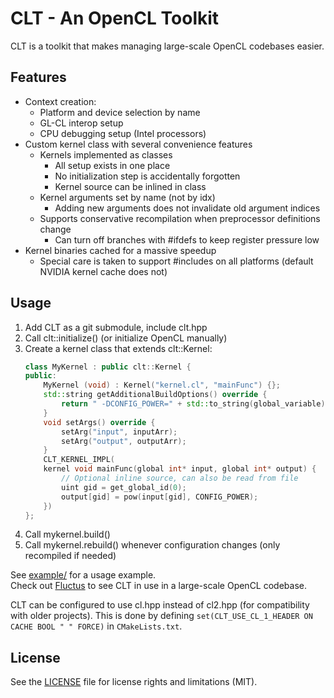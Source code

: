 CLT - An OpenCL Toolkit
====================

CLT is a toolkit that makes managing large-scale OpenCL codebases easier.

## Features
- Context creation:
    - Platform and device selection by name
    - GL-CL interop setup
    - CPU debugging setup (Intel processors)
- Custom kernel class with several convenience features
    - Kernels implemented as classes
        - All setup exists in one place
        - No initialization step is accidentally forgotten
        - Kernel source can be inlined in class
    - Kernel arguments set by name (not by idx)
        - Adding new arguments does not invalidate old argument indices
    - Supports conservative recompilation when preprocessor definitions change
        - Can turn off branches with #ifdefs to keep register pressure low
- Kernel binaries cached for a massive speedup
    - Special care is taken to support #includes on all platforms (default NVIDIA kernel cache does not)


## Usage

1. Add CLT as a git submodule, include clt.hpp
2. Call clt::initialize() (or initialize OpenCL manually)
3. Create a kernel class that extends clt::Kernel:
    ```c++
    class MyKernel : public clt::Kernel {
    public:
        MyKernel (void) : Kernel("kernel.cl", "mainFunc") {};
        std::string getAdditionalBuildOptions() override {
            return " -DCONFIG_POWER=" + std::to_string(global_variable);
        }
        void setArgs() override {
            setArg("input", inputArr);
            setArg("output", outputArr);
        }
        CLT_KERNEL_IMPL(
        kernel void mainFunc(global int* input, global int* output) {
            // Optional inline source, can also be read from file
            uint gid = get_global_id(0);
            output[gid] = pow(input[gid], CONFIG_POWER);
        })
    };
    ```
4. Call mykernel.build()
5. Call mykernel.rebuild() whenever configuration changes (only recompiled if needed)

See [example/](example/) for a usage example.  
Check out [Fluctus][fluctus] to see CLT in use in a large-scale OpenCL codebase.

CLT can be configured to use cl.hpp instead of cl2.hpp (for compatibility with older projects).
This is done by defining `set(CLT_USE_CL_1_HEADER ON CACHE BOOL " " FORCE)` in `CMakeLists.txt`.

## License

See the [LICENSE](./LICENSE.md) file for license rights and limitations (MIT).

[fluctus]: https://github.com/harskish/fluctus
